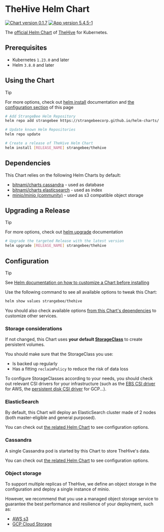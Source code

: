 # TheHive Helm Chart

[![Chart version 0.1.7](https://img.shields.io/badge/Chart_version-0.1.7-blue.svg?logo=helm)](https://github.com/StrangeBeeCorp/helm-charts/releases/tag/thehive-0.1.7) [![App version 5.4.5-1](https://img.shields.io/badge/App_version-5.4.5--1-blue)](https://docs.strangebee.com/thehive/release-notes/release-notes-5.4/)

The [official Helm Chart](https://github.com/StrangeBeeCorp/helm-charts) of [TheHive](https://strangebee.com/thehive/) for Kubernetes.


## Prerequisites

- Kubernetes `1.23.0` and later
- Helm `3.8.0` and later


## Using the Chart

> [!TIP]
> For more options, check out [helm install](https://helm.sh/docs/helm/helm_install/) documentation and [the configuration section](./README.md#configuration) of this page

```bash
# Add StrangeBee Helm Repository
helm repo add strangebee https://strangebeecorp.github.io/helm-charts/

# Update known Helm Repositories
helm repo update

# Create a release of TheHive Helm Chart
helm install [RELEASE_NAME] strangebee/thehive
```


## Dependencies

This Chart relies on the following Helm Charts by default:
- [bitnami/charts cassandra](https://github.com/bitnami/charts/tree/main/bitnami/cassandra) - used as database
- [bitnami/charts elasticsearch](https://github.com/bitnami/charts/tree/main/bitnami/elasticsearch) - used as index
- [minio/minio (community)](https://github.com/minio/minio/tree/master/helm/minio) - used as s3 compatible object storage


## Upgrading a Release

> [!TIP]
> For more options, check out [helm upgrade](https://helm.sh/docs/helm/helm_upgrade/) documentation

```bash
# Upgrade the targeted Release with the latest version
helm upgrade [RELEASE_NAME] strangebee/thehive
```


## Configuration

> [!TIP]
> See [Helm documentation on how to customize a Chart before installing](https://helm.sh/docs/intro/using_helm/#customizing-the-chart-before-installing)

Use the following command to see all available options to tweak this Chart:
```bash
helm show values strangebee/thehive
```

You should also check available options [from this Chart's dependencies](./README.md#dependencies) to customize other services.

### Storage considerations

If not changed, this Chart uses **your default [StorageClass](https://kubernetes.io/docs/concepts/storage/storage-classes/)** to create persistent volumes.

You should make sure that the StorageClass you use:
- Is backed up regularly
- Has a fitting `reclaimPolicy` to reduce the risk of data loss

To configure StorageClasses according to your needs, you should check out relevant CSI drivers for your infrastructure
(such as the [EBS CSI driver](https://docs.aws.amazon.com/eks/latest/userguide/ebs-csi.html) for AWS, the [persistent disk CSI driver](https://cloud.google.com/kubernetes-engine/docs/how-to/persistent-volumes/gce-pd-csi-driver) for GCP...).


### ElasticSearch

By default, this Chart will deploy an ElasticSearch cluster made of 2 nodes (both master-eligible and general purposed).

You can check out [the related Helm Chart](./README.md#dependencies) to see configuration options.


### Cassandra

A single Cassandra pod is started by this Chart to store TheHive's data.

You can check out [the related Helm Chart](./README.md#dependencies) to see configuration options.


### Object storage

To support multiple replicas of TheHive, we define an object storage in the configuration and deploy a single instance of minio.

However, we recommend that you use a managed object storage service to guarantee the best performance and resilience of your deployment, such as:
- [AWS s3](https://aws.amazon.com/s3/)
- [GCP Cloud Storage](https://cloud.google.com/storage)
